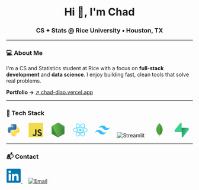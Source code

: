 <h1 align="center">Hi 👋, I'm Chad</h1>
<h3 align="center">CS + Stats @ Rice University • Houston, TX</h3>

---

### 💻 About Me

I'm a CS and Statistics student at Rice with a focus on **full-stack development** and **data science**. I enjoy building fast, clean tools that solve real problems.

**Portfolio →** [↗ chad-diao.vercel.app](#)

---

### 🧰 Tech Stack

<p align="left">
  <img src="https://raw.githubusercontent.com/devicons/devicon/master/icons/python/python-original.svg" alt="Python" width="40" height="40"/>
  <img width="12" />
  <img src="https://raw.githubusercontent.com/devicons/devicon/master/icons/javascript/javascript-original.svg" alt="JavaScript" width="40" height="40"/>
  <img width="12" />
  <img src="https://raw.githubusercontent.com/devicons/devicon/master/icons/nodejs/nodejs-original.svg" alt="Node.js" width="40" height="40"/>
  <img width="12" />
  <img src="https://raw.githubusercontent.com/devicons/devicon/master/icons/react/react-original.svg" alt="React" width="40" height="40"/>
  <img width="12" />
  <img src="https://raw.githubusercontent.com/devicons/devicon/master/icons/tailwindcss/tailwindcss-original.svg" alt="Tailwind CSS" width="40" height="40"/>
  <img width="12" />
  <img src="https://cdn.simpleicons.org/streamlit/FF4B4B" alt="Streamlit" width="40" height="40"/>
  <img width="12" />
  <img src="https://raw.githubusercontent.com/devicons/devicon/master/icons/mongodb/mongodb-original.svg" alt="MongoDB" width="40" height="40"/>
  <img width="12" />
  <img src="https://raw.githubusercontent.com/devicons/devicon/master/icons/supabase/supabase-original.svg" alt="Supabase" width="40" height="40"/>
</p>

---

### 📬 Contact

<p align="left">
  <a href="https://linkedin.com/in/chaddiao" target="_blank" rel="noreferrer">
    <img src="https://raw.githubusercontent.com/devicons/devicon/master/icons/linkedin/linkedin-original.svg" alt="LinkedIn" width="40" height="40"/>
  </a>
  <img width="12" />
  <a href="mailto:chaddiao0@gmail.com" target="_blank" rel="noreferrer">
    <img src="https://cdn.jsdelivr.net/gh/devicons/devicon/icons/google/google-original.svg" alt="Email" width="40" height="40"/>
  </a>
</p>

